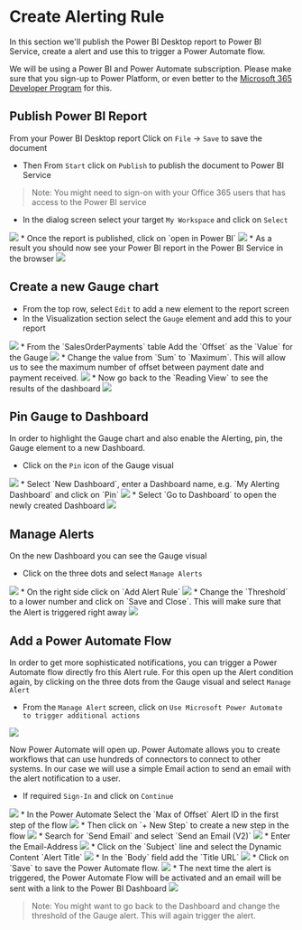 # Create Alerting Rule 
In this section we'll publish the Power BI Desktop report to Power BI Service, create a alert and use this to trigger a Power Automate flow. 

We will be using a Power BI and Power Automate subscription. Please make sure that you sign-up to Power Platform, or even better to the [Microsoft 365 Developer Program](https://developer.microsoft.com/en-us/microsoft-365/dev-program) for this.

## Publish Power BI Report
From your Power BI Desktop report Click on `File` -> `Save` to save the document
* Then From `Start` click on `Publish` to publish the document to Power BI Service 
>Note: You might need to sign-on with your Office 365 users that has access to the Power BI service
* In the dialog screen select your target `My Workspace` and click on `Select`
<img src="images/PowerAutomate/publishPowerBI.jpg" >
* Once the report is published, click on `open in Power BI`
<img src="images/PowerAutomate/publishingDone.jpg" >
* As a result you should now see your Power BI report in the Power BI Service in the browser
<img src="images/PowerAutomate/PowerBiService.jpg" >


## Create a new Gauge chart
* From the top row, select `Edit` to add a new element to the report screen
* In the Visualization section select the `Gauge` element and add this to your report
<img src="images/PowerAutomate/SelectGauge.jpg" >
* From the `SalesOrderPayments` table Add the `Offset` as the `Value` for the Gauge
<img src="images/PowerAutomate/AddOffset.jpg" >
* Change the value from `Sum` to `Maximum`. This will allow us to see the maximum number of offset between payment date and payment received. 
<img src="images/PowerAutomate/OffsetMaximum.jpg" >
* Now go back to the `Reading View` to see the results of the dashboard
<img src="images/PowerAutomate/ReadingView.jpg" >

## Pin Gauge to Dashboard
In order to highlight the Gauge chart and also enable the Alerting, pin, the Gauge element to a new Dashboard.
* Click on the `Pin` icon of the Gauge visual 
<img src="images/PowerAutomate/PinVisual.jpg" >
* Select `New Dashboard`, enter a Dashboard name, e.g. `My Alerting Dashboard` and click on `Pin`
<img src="images/PowerAutomate/PinToDashboard.jpg" >
* Select `Go to Dashboard` to open the newly created Dashboard
<img src="images/PowerAutomate/GoToDashboard.jpg" >

## Manage Alerts
On the new Dashboard you can see the Gauge visual
* Click on the three dots and select `Manage Alerts`
<img src="images/PowerAutomate/ManageAlerts.jpg" >
 * On the right side click on `Add Alert Rule`
<img src="images/PowerAutomate/AddAlertRule.jpg" >
* Change the `Threshold` to a lower number and click on `Save and Close`. This will make sure that the Alert is triggered right away
<img src="images/PowerAutomate/AlertRuleCondition.jpg" >

## Add a Power Automate Flow
In order to get more sophisticated notifications, you can trigger a Power Automate flow directly fro this Alert rule. For this open up the Alert condition again, by clicking on the three dots from the Gauge visual and select `Manage Alert`
* From the `Manage Alert` screen, click on `Use Microsoft Power Automate to trigger additional actions`
<img src="images/PowerAutomate/SelectPATrigger.jpg" >

Now Power Automate will open up. Power Automate allows you to create workflows that can use hundreds of connectors to connect to other systems. In our case we will use a simple Email action to send an email with the alert notification to a user. 
* If required `Sign-In` and click on `Continue`
<img src="images/PowerAutomate/SignInContinue.jpg" >
* In the Power Automate Select the `Max of Offset` Alert ID in the first step of the flow
<img src="images/PowerAutomate/SelectAlertId.jpg" >
* Then click on `+ New Step` to create a new step in the flow  
<img src="images/PowerAutomate/AddNewStep.jpg" >
* Search for `Send Email` and select `Send an Email (V2)`
<img src="images/PowerAutomate/SelectSendEmailAction.jpg" >
* Enter the Email-Address
<img src="images/PowerAutomate/EnterEmail.jpg" >
* Click on the `Subject` line and select the Dynamic Content `Alert Title`
<img src="images/PowerAutomate/Subject.jpg" >
* In the `Body` field add the `Title URL` 
<img src="images/PowerAutomate/BodyTitleURL.jpg" >
* Click on `Save` to save the Power Automate flow. 
<img src="images/PowerAutomate/SaveFlow.jpg" >
* The next time the alert is triggered, the Power Automate Flow will be activated and an email will be sent with a link to the Power BI Dashboard
<img src="images/PowerAutomate/EmailNotification.jpg" >

>Note: You might want to go back to the Dashboard and change the threshold of the Gauge alert. This will again trigger the alert. 






 
